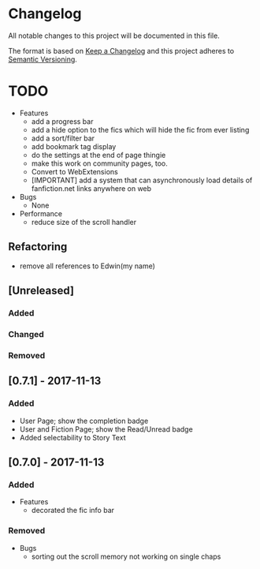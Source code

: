 # Changelog
All notable changes to this project will be documented in this file.

The format is based on [Keep a Changelog](http://keepachangelog.com/en/1.0.0/)
and this project adheres to [Semantic Versioning](http://semver.org/spec/v2.0.0.html).

# TODO
- Features
    * add a progress bar
    * add a hide option to the fics which will hide the fic from ever listing
    * add a sort/filter bar
    * add bookmark tag display 
    * do the settings at the end of page thingie    
    * make this work on community pages, too.
    * Convert to WebExtensions
    * [IMPORTANT] add a system that can asynchronously load details of fanfiction.net links anywhere on web
- Bugs 
    * None
- Performance
    * reduce size of the scroll handler

## Refactoring
* remove all references to Edwin(my name)

## [Unreleased]
### Added
### Changed
### Removed

## [0.7.1] - 2017-11-13
### Added
* User Page; show the completion badge
* User and Fiction Page; show the Read/Unread badge
* Added selectability to Story Text

## [0.7.0] - 2017-11-13
### Added
- Features
    * decorated the fic info bar
### Removed
- Bugs 
    * sorting out the  scroll memory not working on single chaps
